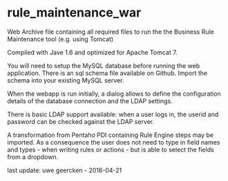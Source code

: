 rule_maintenance_war
====================

Web Archive file containing all required files to run the the Business Rule Maintenance tool (e.g. using Tomcat)

Compiled with Jave 1.6 and optimized for Apache Tomcat 7.

You will need to setup the MySQL database before running the web application. There is an sql schema file available on Github. Import the schema into your existing MySQL server.

When the webapp is run initially, a dialog allows to define the configuration details of the database connection and the LDAP settings.

There is basic LDAP support available: when a user logs in, the userid and password can be checked against the LDAP server.

A transformation from Pentaho PDI containing Rule Engine steps may be imported. As a consequence the user does not need to type in field names and types - when writing rules or actions - but is able to select the fields from a dropdown.

last update: uwe geercken - 2016-04-21
